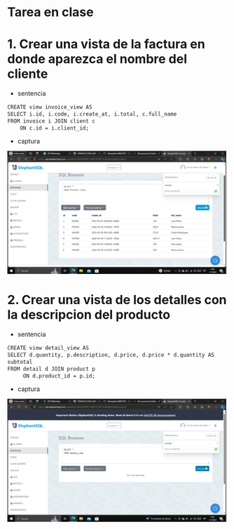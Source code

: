 # Tarea en clase 

# 1. Crear una vista de la factura en donde aparezca el nombre del cliente
- sentencia
```
CREATE view invoice_view AS 
SELECT i.id, i.code, i.create_at, i.total, c.full_name
FROM invoice i JOIN client c
    ON c.id = i.client_id; 
```
- captura
<img src="captura/Captura de pantalla (155).png" alt="drawing" width="500"/>

# 2. Crear una vista de los detalles con la descripcion del producto
- sentencia 
```
CREATE view detail_view AS
SELECT d.quantity, p.description, d.price, d.price * d.quantity AS subtotal
FROM detail d JOIN product p
     ON d.product_id = p.id;
```
- captura
<img src="captura/Captura de pantalla (156).png" alt="drawing" width="500"/>